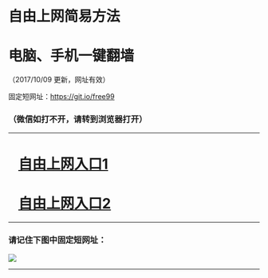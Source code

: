 ﻿# 自由上网简易方法

# 电脑、手机一键翻墙

（2017/10/09 更新，网址有效）

固定短网址：https://git.io/free99

### （微信如打不开，请转到浏览器打开）


***





# &nbsp;&nbsp; <a href="http://ft5486556.fwq-tz-1001.info/fwqtz01.html?t=100900127538 " target="_blank">自由上网入口1</a>
# &nbsp;&nbsp; <a href="http://ft2461314250.fwq-tz-1002.info/fwqtz02.html?t=10090014545 " target="_blank">自由上网入口2</a>
***

### 请记住下图中固定短网址：

<img src="https://s3-us-west-2.amazonaws.com/fwq-1001/yjfq-20170905okok.png" /> 


***

